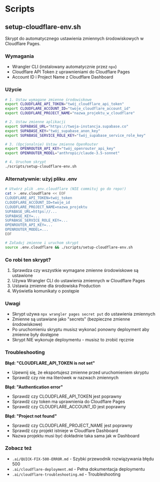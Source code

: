 # Scripts

## setup-cloudflare-env.sh

Skrypt do automatycznego ustawienia zmiennych środowiskowych w Cloudflare Pages.

### Wymagania

- Wrangler CLI (instalowany automatycznie przez `npx`)
- Cloudflare API Token z uprawnieniami do Cloudflare Pages
- Account ID i Project Name z Cloudflare Dashboard

### Użycie

```bash
# 1. Ustaw wymagane zmienne środowiskowe
export CLOUDFLARE_API_TOKEN="twój_cloudflare_api_token"
export CLOUDFLARE_ACCOUNT_ID="twoje_cloudflare_account_id"
export CLOUDFLARE_PROJECT_NAME="nazwa_projektu_w_cloudflare"

# 2. Ustaw zmienne aplikacji
export SUPABASE_URL="https://twoja-instancja.supabase.co"
export SUPABASE_KEY="twój_supabase_anon_key"
export SUPABASE_SERVICE_ROLE_KEY="twój_supabase_service_role_key"

# 3. (Opcjonalnie) Ustaw zmienne OpenRouter
export OPENROUTER_API_KEY="twój_openrouter_api_key"
export OPENROUTER_MODEL="anthropic/claude-3.5-sonnet"

# 4. Uruchom skrypt
./scripts/setup-cloudflare-env.sh
```

### Alternatywnie: użyj pliku .env

```bash
# Utwórz plik .env.cloudflare (NIE commituj go do repo!)
cat > .env.cloudflare << EOF
CLOUDFLARE_API_TOKEN=twój_token
CLOUDFLARE_ACCOUNT_ID=twoje_id
CLOUDFLARE_PROJECT_NAME=nazwa_projektu
SUPABASE_URL=https://...
SUPABASE_KEY=...
SUPABASE_SERVICE_ROLE_KEY=...
OPENROUTER_API_KEY=...
OPENROUTER_MODEL=...
EOF

# Załaduj zmienne i uruchom skrypt
source .env.cloudflare && ./scripts/setup-cloudflare-env.sh
```

### Co robi ten skrypt?

1. Sprawdza czy wszystkie wymagane zmienne środowiskowe są ustawione
2. Używa Wrangler CLI do ustawienia zmiennych w Cloudflare Pages
3. Ustawia zmienne dla środowiska Production
4. Wyświetla komunikaty o postępie

### Uwagi

- Skrypt używa `npx wrangler pages secret put` do ustawienia zmiennych
- Zmienne są ustawiane jako "secrets" (bezpieczne zmienne środowiskowe)
- Po uruchomieniu skryptu musisz wykonać ponowny deployment aby zmienne były dostępne
- Skrypt NIE wykonuje deploymentu - musisz to zrobić ręcznie

### Troubleshooting

**Błąd: "CLOUDFLARE_API_TOKEN is not set"**
- Upewnij się, że eksportujesz zmienne przed uruchomieniem skryptu
- Sprawdź czy nie ma literówek w nazwach zmiennych

**Błąd: "Authentication error"**
- Sprawdź czy CLOUDFLARE_API_TOKEN jest poprawny
- Sprawdź czy token ma uprawnienia do Cloudflare Pages
- Sprawdź czy CLOUDFLARE_ACCOUNT_ID jest poprawny

**Błąd: "Project not found"**
- Sprawdź czy CLOUDFLARE_PROJECT_NAME jest poprawny
- Sprawdź czy projekt istnieje w Cloudflare Dashboard
- Nazwa projektu musi być dokładnie taka sama jak w Dashboard

### Zobacz też

- `.ai/QUICK-FIX-500-ERROR.md` - Szybki przewodnik rozwiązywania błędu 500
- `.ai/cloudflare-deployment.md` - Pełna dokumentacja deploymentu
- `.ai/cloudflare-troubleshooting.md` - Troubleshooting

